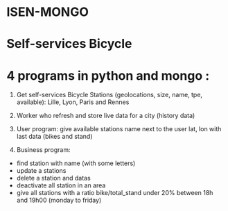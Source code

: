 # ISEN-MONGO 
# Self-services Bicycle
# 4 programs in python and mongo : 

1) Get self-services Bicycle Stations (geolocations, size, name, tpe, available): Lille, Lyon, Paris and
Rennes
2) Worker who refresh and store live data for a city (history data)

3) User program: give available stations name next to the user lat, lon with last data (bikes and stand)

4) Business program:
  - find station with name (with some letters)
  - update a stations
  - delete a station and datas
  - deactivate all station in an area
  - give all stations with a ratio bike/total_stand under 20% between 18h and 19h00 (monday to
    friday)
